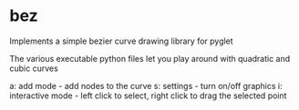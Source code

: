 # bez
Implements a simple bezier curve drawing library for pyglet


The various executable python files let you play around with quadratic and cubic curves

a: add mode - add nodes to the curve
s: settings - turn on/off graphics
i: interactive mode - left click to select, right click to drag the selected point
